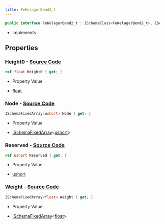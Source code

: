 ```yaml
---
title: FeKelagerBend2_t
---
```


```csharp
public interface FeKelagerBend2_t : ISchemaClass<FeKelagerBend2_t>, ISchemaField, ISchemaClass, INativeHandle
```

- Implements

## Properties

### **Height0** - [Source Code](https://github.com/swiftly-solution/swiftlys2/blob/main/managed/src/SwiftlyS2.Generated/Schemas/Interfaces/FeKelagerBend2_t.cs#L18)

```csharp
ref float Height0 { get; }
```

- Property Value

- [float](https://learn.microsoft.com/dotnet/api/system.single)

### **Node** - [Source Code](https://github.com/swiftly-solution/swiftlys2/blob/main/managed/src/SwiftlyS2.Generated/Schemas/Interfaces/FeKelagerBend2_t.cs#L20)

```csharp
ISchemaFixedArray<ushort> Node { get; }
```

- Property Value

- [ISchemaFixedArray](/docs/api/shared/schemas/ischemafixedarray-1)<[ushort](https://learn.microsoft.com/dotnet/api/system.uint16)>

### **Reserved** - [Source Code](https://github.com/swiftly-solution/swiftlys2/blob/main/managed/src/SwiftlyS2.Generated/Schemas/Interfaces/FeKelagerBend2_t.cs#L22)

```csharp
ref ushort Reserved { get; }
```

- Property Value

- [ushort](https://learn.microsoft.com/dotnet/api/system.uint16)

### **Weight** - [Source Code](https://github.com/swiftly-solution/swiftlys2/blob/main/managed/src/SwiftlyS2.Generated/Schemas/Interfaces/FeKelagerBend2_t.cs#L16)

```csharp
ISchemaFixedArray<float> Weight { get; }
```

- Property Value

- [ISchemaFixedArray](/docs/api/shared/schemas/ischemafixedarray-1)<[float](https://learn.microsoft.com/dotnet/api/system.single)>

